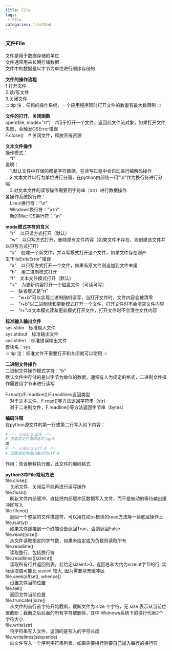 ```yaml
---
title: File
tags: 
 - File
categories: frontEnd
---
```


### 文件File
文件是用于数据存储的单位  
文件通常用来长期存储数据  
文件中的数据是以字节为单位进行顺序存储的
    
**文件的操作流程**  
1.打开文件  
2.读/写文件  
3.关闭文件  
::: tip
注：任何的操作系统，一个应用程序同时打开文件的数量有最大数限制
:::
        
**文件的打开、关闭函数**  
open(file, mode="rt")&emsp;#用于打开一个文件，返回此文件流对象，如果打开文件失败，会触发OSError错误  
F.close()&emsp;# 关闭文件，释放系统资源  
        
**文本文件操作**  
操作模式：  
&emsp;"t"  
说明：  
&emsp;1.默认文件中存储的都是字符数据，在读写过程中会自动进行编解码操作  
&emsp;2.文本文件以行为单位进行分隔，在python内部统一用"\n"作为换行符进行分隔  
&emsp;3.对文本文件的读写操作需要用字符串（str）进行数据操作  
各操作系统换行符：  
&emsp;Linux换行符："\n"  
&emsp;Windows换行符："\r\n"  
&emsp;新的Mac OS换行符："\n"
            
**mode模式字符的含义**  
&emsp;"r"&emsp;以只读方式打开（默认）  
&emsp;"w"&emsp;以只写方式打开，删除原有文件内容（如果文件不存在，则创建该文件并以只写方式打开）  
&emsp;"x"&emsp;创建一个新文件，并以写模式打开这个文件，如果文件存在则产生"FileExitsError"错误  
&emsp;"a"&emsp;以只写方式打开一个文件，如果有原文件则追加到文件末尾  
&emsp;"b"&emsp;用二进制模式打开  
&emsp;"t"&emsp;文本文件模式打开（默认）   
&emsp;"+"&emsp;为更新内容打开一个磁盘文件（可读可写）  
&emsp;--&emsp;缺省模式是"rt"  
&emsp;--&emsp;"w+b"可以实现二进制随机读写，当打开文件时，文件内容会被清零  
&emsp;--&emsp;"r+b"以二进制读和更新模式打开一个文件，打开文件时不会清空文件内容  
&emsp;--&emsp;"r+"以文本模式读和更新模式打开文件，打开文件时不会清空文件内容  
        
**标准输入输出文件**  
sys.stdin&emsp;标准输入文件  
sys.stdout&emsp;标准输出文件  
sys.stderr&emsp;标准错误输出文件  
模块名：sys  
::: tip
注：标准文件不需要打开和关闭就可以使用
:::
        
**二进制文件操作**  
二进制文件操作模式字符："b"  
默认文件中存储的是以字节为单位的数据，通常有人为规定的格式，二进制文件操作需要用字节串进行读写  
        
F.read()/F.readline()/F.readlines返回类型  
&emsp;对于文本文件，F.read()等方法返回字符串（str）  
&emsp;对于二进制文件，F.readline()等方法返回字节串（bytes）
            
**编码注释**  
在python源文件的第一行或第二行写入如下内容：  
```python
# -*- coding:gbk -*-
# 设置源文件编码格式为gbk
或
# -*- coding:utf-8 -*-
# 设置源文件编码格式为utf-8
```
作用：告诉解释执行器，此文件的编码格式
        
**python3中File常用方法**  
file.close()  
&emsp;关闭文件，关闭后不能再进行读写操作  
file.flush()  
&emsp;刷新文件内部缓冲，直接把内部缓冲区数据写入文件，而不是被动的等待输出缓冲区写入  
file.fileno()  
&emsp;返回一个整型的文件描述符，可以用在如os模块的read方法等一些底层操作上  
file.isatty()  
&emsp;如果文件连接到一个终端设备返回True，否则返回False  
file.read([size])  
&emsp;从文件读取指定的字节数，如果未给定或为负数则读取所有  
file.readline()  
&emsp;读取整行，包括换行符  
file.readlines([sizeint])  
&emsp;读取所有行并返回列表，若给定sizeint>0，返回总和大约为sizeint字节的行, 实际读取值可能比 sizeint 较大, 因为需要填充缓冲区  
file.seek(offset[, whence])  
&emsp;设置文件当前位置  
file.tell()  
&emsp;返回文件当前位置  
file.truncate([size])  
&emsp;从文件的首行首字符开始截断，截断文件为 size 个字符，无 size 表示从当前位置截断；截断之后后面的所有字符被删除，其中 Widnows系统下的换行代表2个字符大小  
file.write(str)  
&emsp;将字符串写入文件，返回的是写入的字符长度  
file.writelines(sequence)  
&emsp;向文件写入一个序列字符串列表，如果需要换行则要自己加入每行的换行符  


